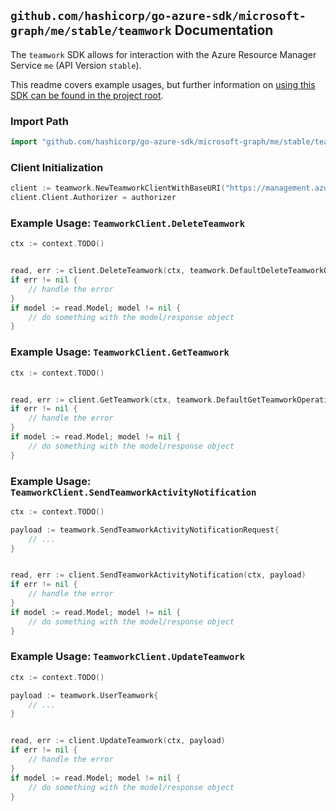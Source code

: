
## `github.com/hashicorp/go-azure-sdk/microsoft-graph/me/stable/teamwork` Documentation

The `teamwork` SDK allows for interaction with the Azure Resource Manager Service `me` (API Version `stable`).

This readme covers example usages, but further information on [using this SDK can be found in the project root](https://github.com/hashicorp/go-azure-sdk/tree/main/docs).

### Import Path

```go
import "github.com/hashicorp/go-azure-sdk/microsoft-graph/me/stable/teamwork"
```


### Client Initialization

```go
client := teamwork.NewTeamworkClientWithBaseURI("https://management.azure.com")
client.Client.Authorizer = authorizer
```


### Example Usage: `TeamworkClient.DeleteTeamwork`

```go
ctx := context.TODO()


read, err := client.DeleteTeamwork(ctx, teamwork.DefaultDeleteTeamworkOperationOptions())
if err != nil {
	// handle the error
}
if model := read.Model; model != nil {
	// do something with the model/response object
}
```


### Example Usage: `TeamworkClient.GetTeamwork`

```go
ctx := context.TODO()


read, err := client.GetTeamwork(ctx, teamwork.DefaultGetTeamworkOperationOptions())
if err != nil {
	// handle the error
}
if model := read.Model; model != nil {
	// do something with the model/response object
}
```


### Example Usage: `TeamworkClient.SendTeamworkActivityNotification`

```go
ctx := context.TODO()

payload := teamwork.SendTeamworkActivityNotificationRequest{
	// ...
}


read, err := client.SendTeamworkActivityNotification(ctx, payload)
if err != nil {
	// handle the error
}
if model := read.Model; model != nil {
	// do something with the model/response object
}
```


### Example Usage: `TeamworkClient.UpdateTeamwork`

```go
ctx := context.TODO()

payload := teamwork.UserTeamwork{
	// ...
}


read, err := client.UpdateTeamwork(ctx, payload)
if err != nil {
	// handle the error
}
if model := read.Model; model != nil {
	// do something with the model/response object
}
```
